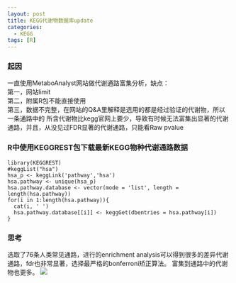 ```yaml
---
layout: post
title: KEGG代谢物数据库update
categories:
  - KEGG
tags: [R]
---
```


### 起因  
一直使用MetaboAnalyst网站做代谢通路富集分析，缺点：  
第一，网站limit  
第二，附属R包不能直接使用  
第三，数据不完整，在网站的Q&A里解释是选用的都是经过验证的代谢物，所以一条通路中的
所含代谢物比kegg官网上要少，导致有时候无法富集出显著的代谢通路，并且，从没见过FDR显著的代谢通路，只能看Raw pvalue

### R中使用KEGGREST包下载最新KEGG物种代谢通路数据
```
library(KEGGREST)
#keggList("hsa")
hsa_p <- keggLink('pathway','hsa')
hsa.pathway <- unique(hsa_p)
hsa.pathway.database <- vector(mode = 'list', length = length(hsa.pathway))
for(i in 1:length(hsa.pathway)){  
  cat(i, ' ')  
  hsa.pathway.database[[i]] <- keggGet(dbentries = hsa.pathway[i])
}
```
### 思考
选取了76条人类常见通路，进行的enrichment analysis可以得到很多的差异代谢通路，fdr也非常显著，选择最严格的bonferroni矫正算法。
富集到通路中的代谢物也更多。
![](https://onlinelibrary.wiley.com/cms/asset/0b3085f2-4977-4dd4-b610-bd30aaf41fda/art41733-fig-0004-m.png)
